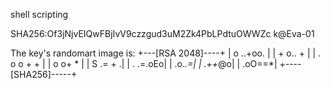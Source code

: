shell scripting

SHA256:Of3jNjvEIQwFBjIvV9czzgud3uM2Zk4PbLPdtuOWWZc k@Eva-01


The key's randomart image is:
+---[RSA 2048]----+
|    o ..+oo.     |
|     + o..  +    |
|    . o  o + +   |
|     o   o+ *    |
|        S .= +  .|
|         . .=.oEo|
|           .o.*.=|
|           .++*@o|
|           .oO==*|
+----[SHA256]-----+

